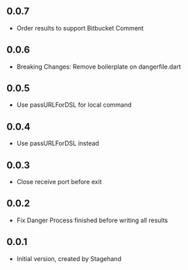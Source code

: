 ## 0.0.7

- Order results to support Bitbucket Comment

## 0.0.6

- Breaking Changes: Remove boilerplate on dangerfile.dart

## 0.0.5

- Use passURLForDSL for local command

## 0.0.4

- Use passURLForDSL instead

## 0.0.3

- Close receive port before exit

## 0.0.2

- Fix Danger Process finished before writing all results

## 0.0.1

- Initial version, created by Stagehand
